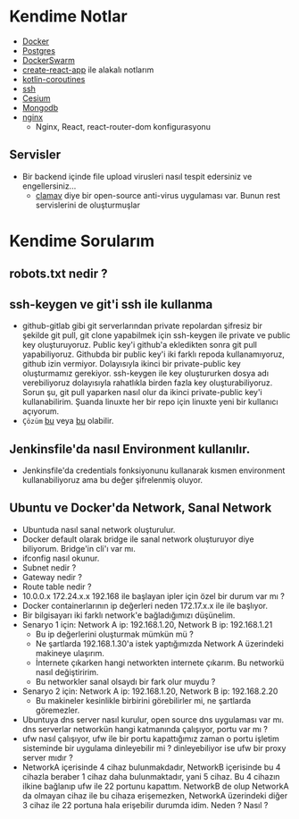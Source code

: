# Kendime Notlar
- [Docker](./docker/Docker.md)
- [Postgres](./postgres/README.md)
- [DockerSwarm](./docker/DockerSwarm.md)
- [create-react-app](./create-react-app.md) ile alakalı notlarım
- [kotlin-coroutines](./kotlin-coroutines.md)
- [ssh](./ssh.md)
- [Cesium](./Cesium.md)
- [Mongodb](./mongodb.md)
- [nginx](./nginx.md)
    - Nginx, React, react-router-dom konfigurasyonu

## Servisler
- Bir backend içinde file upload virusleri nasıl tespit edersiniz ve engellersiniz...
    - [clamav](https://www.clamav.net/) diye bir open-source anti-virus uygulaması var. Bunun rest servislerini de oluşturmuşlar

# Kendime Sorularım
## robots.txt nedir ?

## ssh-keygen ve git'i ssh ile kullanma
- github-gitlab gibi git serverlarından private repolardan şifresiz bir şekilde git pull, git clone yapabilmek için ssh-keygen ile private ve public key oluşturuyoruz. Public key'i github'a ekledikten sonra git pull yapabiliyoruz. Githubda bir public key'i iki farklı repoda kullanamıyoruz, github izin vermiyor. Dolayısıyla ikinci bir private-public key oluşturmamız gerekiyor. ssh-keygen ile key oluştururken dosya adı verebiliyoruz dolayısıyla rahatlıkla birden fazla key oluşturabiliyoruz.
Sorun şu, git pull yaparken nasıl olur da ikinci private-public key'i kullanabilirim. Şuanda linuxte her bir repo için linuxte yeni bir kullanıcı açıyorum.
- `Çözüm` [bu](https://ma.ttias.be/specify-a-specific-ssh-private-key-for-git-pull-git-clone/) veya [bu](https://stackoverflow.com/a/4565746/7975831)  olabilir.

## Jenkinsfile'da nasıl Environment kullanılır.
- Jenkinsfile'da credentials fonksiyonunu kullanarak kısmen environment kullanabiliyoruz ama bu değer şifrelenmiş oluyor.


## Ubuntu ve Docker'da Network, Sanal Network
- Ubuntuda nasıl sanal network oluşturulur.
- Docker default olarak bridge ile sanal network oluşturuyor diye biliyorum. Bridge'in cli'ı var mı.
- ifconfig nasıl okunur.
- Subnet nedir ?
- Gateway nedir ?
- Route table nedir ?
- 10.0.0.x 172.24.x.x 192.168 ile başlayan ipler için özel bir durum var mı ?
- Docker containerlarının ip değerleri neden 172.17.x.x ile ile başlıyor.
- Bir bilgisayarı iki farklı network'e bağladığımızı düşünelim.
- Senaryo 1 için: Network A ip: 192.168.1.20, Network B ip: 192.168.1.21
    - Bu ip değerlerini oluşturmak mümkün mü ?
    - Ne şartlarda 192.168.1.30'a istek yaptığımızda Network A üzerindeki makineye ulaşırım.
    - İnternete çıkarken hangi networkten internete çıkarım. Bu networkü nasıl değiştiririm.
    - Bu networkler sanal olsaydı bir fark olur muydu ? 
- Senaryo 2 için: Network A ip: 192.168.1.20, Network B ip: 192.168.2.20
    - Bu makineler kesinlikle birbirini görebilirler mi, ne şartlarda göremezler.
- Ubuntuya dns server nasıl kurulur, open source dns uygulaması var mı. dns serverlar networkün hangi katmanında çalışıyor, portu var mı ?
- ufw nasıl çalışıyor, ufw ile bir portu kapattığımız zaman o portu işletim sisteminde bir uygulama dinleyebilir mi ? dinleyebiliyor ise ufw bir proxy server mıdır ?
- NetworkA içerisinde 4 cihaz bulunmakdadır, NetworkB içerisinde bu 4 cihazla beraber 1 cihaz daha bulunmaktadır, yani 5 cihaz. Bu 4 cihazın ilkine bağlanıp ufw ile 22 portunu kapattım. NetworkB de olup NetworkA da olmayan cihaz ile bu cihaza erişemezken, NetworkA üzerindeki diğer 3 cihaz ile 22 portuna hala erişebilir durumda idim. Neden ? Nasıl ?
